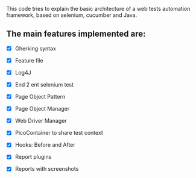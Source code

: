 This code tries to explain the basic architecture of a web tests automation framework, based on selenium, cucumber and Java.

## The main features implemented are:
- [x] Gherking syntax
- [x] Feature file
- [x] Log4J
- [x] End 2 ent selenium test
- [x] Page Object Pattern 
- [x] Page Object Manager
- [x] Web Driver Manager
- [x] PicoContainer to share test context
- [x] Hooks: Before and After
- [x] Report plugins
- [x] Reports with screenshots

